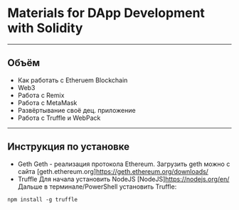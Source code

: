 # Materials for DApp Development with Solidity

<hr>

## Объём 
* Как работать с Etheruem Blockchain
* Web3
* Работа с Remix
* Работа с MetaMask
* Развёртывание своё дец. приложение
* Работа с Truffle и WebPack

<hr>

## Инструкция по установке 
* Geth 
Geth - реализация протокола Ethereum. 
Загрузить geth можно с сайта [geth.ethereum.org]<https://geth.ethereum.org/downloads/>
* Truffle
Для начала установить NodeJS [NodeJS]<https://nodejs.org/en/>
Дальше в терминале/PowerShell установить Truffle:
```
npm install -g truffle
```